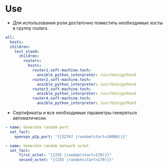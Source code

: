 # Use

* Для использования роли достаточно поместить необходимые хосты в группу routers.

``` yaml
all:
  hosts:
  children:
    test_stand:
      children:
        routers:
          hosts:
            router1.soft-machine.tech:
              ansible_python_interpreter: /usr/bin/python3
            router2.soft-machine.tech:
              ansible_python_interpreter: /usr/bin/python3
            router3.soft-machine.tech:
              ansible_python_interpreter: /usr/bin/python3
            router4.soft-machine.tech:
              ansible_python_interpreter: /usr/bin/python3
```

* Сертификаты и все необходимые параметры генеряться автоматически.

``` yaml
- name: Generate random port
  set_fact:
    openvpn_p2p_port: "{{32767 |random(start=10000)}}"

- name: Generate random network octet
  set_fact:
      first_octet: "{{255 |random(start=170)}}"
      second_octet: "{{255 |random(start=170)}}"
```
